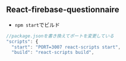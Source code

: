 ## React-firebase-questionnaire
- `npm start`でビルド
```js
//package.jsonを書き換えてポートを変更している
"scripts": {
  "start": "PORT=3007 react-scripts start",
  "build": "react-scripts build",

```
